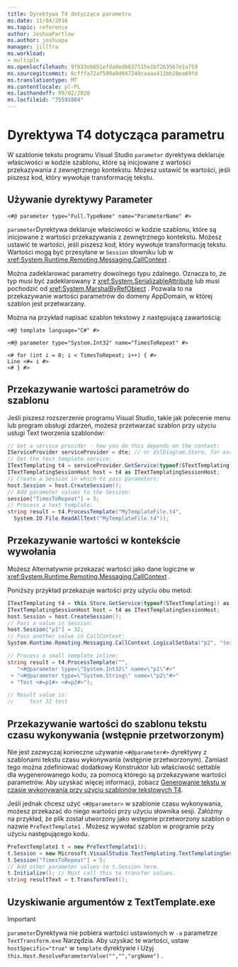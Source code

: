 ```yaml
---
title: Dyrektywa T4 dotycząca parametru
ms.date: 11/04/2016
ms.topic: reference
author: JoshuaPartlow
ms.author: joshuapa
manager: jillfra
ms.workload:
- multiple
ms.openlocfilehash: 9f833eb651efda0edb837515e1bf2b3567e1a759
ms.sourcegitcommit: 6cfffa72af599a9d667249caaaa411bb28ea69fd
ms.translationtype: MT
ms.contentlocale: pl-PL
ms.lasthandoff: 09/02/2020
ms.locfileid: "75591804"
---
```

# <a name="t4-parameter-directive"></a>Dyrektywa T4 dotycząca parametru

W szablonie tekstu programu Visual Studio `parameter` dyrektywa deklaruje właściwości w kodzie szablonu, które są inicjowane z wartości przekazywania z zewnętrznego kontekstu. Możesz ustawić te wartości, jeśli piszesz kod, który wywołuje transformację tekstu.

## <a name="using-the-parameter-directive"></a>Używanie dyrektywy Parameter

```
<#@ parameter type="Full.TypeName" name="ParameterName" #>
```

 `parameter`Dyrektywa deklaruje właściwości w kodzie szablonu, które są inicjowane z wartości przekazywania z zewnętrznego kontekstu. Możesz ustawić te wartości, jeśli piszesz kod, który wywołuje transformację tekstu. Wartości mogą być przesyłane w `Session` słowniku lub w <xref:System.Runtime.Remoting.Messaging.CallContext> .

 Można zadeklarować parametry dowolnego typu zdalnego. Oznacza to, że typ musi być zadeklarowany z <xref:System.SerializableAttribute> lub musi pochodzić od <xref:System.MarshalByRefObject> . Pozwala to na przekazywanie wartości parametrów do domeny AppDomain, w której szablon jest przetwarzany.

 Można na przykład napisać szablon tekstowy z następującą zawartością:

```
<#@ template language="C#" #>

<#@ parameter type="System.Int32" name="TimesToRepeat" #>

<# for (int i = 0; i < TimesToRepeat; i++) { #>
Line <#= i #>
<# } #>
```

## <a name="passing-parameter-values-to-a-template"></a>Przekazywanie wartości parametrów do szablonu
 Jeśli piszesz rozszerzenie programu Visual Studio, takie jak polecenie menu lub program obsługi zdarzeń, możesz przetwarzać szablon przy użyciu usługi Text tworzenia szablonów:

```csharp
// Get a service provider - how you do this depends on the context:
IServiceProvider serviceProvider = dte; // or dslDiagram.Store, for example
// Get the text template service:
ITextTemplating t4 = serviceProvider.GetService(typeof(STextTemplating)) as ITextTemplating;
ITextTemplatingSessionHost host = t4 as ITextTemplatingSessionHost;
// Create a Session in which to pass parameters:
host.Session = host.CreateSession();
// Add parameter values to the Session:
session["TimesToRepeat"] = 5;
// Process a text template:
string result = t4.ProcessTemplate("MyTemplateFile.t4",
  System.IO.File.ReadAllText("MyTemplateFile.t4"));
```

## <a name="passing-values-in-the-call-context"></a>Przekazywanie wartości w kontekście wywołania
 Możesz Alternatywnie przekazać wartości jako dane logiczne w <xref:System.Runtime.Remoting.Messaging.CallContext> .

 Poniższy przykład przekazuje wartości przy użyciu obu metod:

```csharp
ITextTemplating t4 = this.Store.GetService(typeof(STextTemplating)) as ITextTemplating;
ITextTemplatingSessionHost host = t4 as ITextTemplatingSessionHost;
host.Session = host.CreateSession();
// Pass a value in Session:
host.Session["p1"] = 32;
// Pass another value in CallContext:
System.Runtime.Remoting.Messaging.CallContext.LogicalSetData("p2", "test");

// Process a small template inline:
string result = t4.ProcessTemplate("",
   "<#@parameter type=\"System.Int32\" name=\"p1\"#>"
 + "<#@parameter type=\"System.String\" name=\"p2\"#>"
 + "Test <#=p1#> <#=p2#>");

// Result value is:
//     Test 32 test
```

## <a name="passing-values-to-a-run-time-preprocessed-text-template"></a>Przekazywanie wartości do szablonu tekstu czasu wykonywania (wstępnie przetworzonym)
 Nie jest zazwyczaj konieczne używanie `<#@parameter#>` dyrektywy z szablonami tekstu czasu wykonywania (wstępnie przetworzonym). Zamiast tego można zdefiniować dodatkowy Konstruktor lub właściwość settable dla wygenerowanego kodu, za pomocą którego są przekazywane wartości parametrów. Aby uzyskać więcej informacji, zobacz [Generowanie tekstu w czasie wykonywania przy użyciu szablonów tekstowych T4](../modeling/run-time-text-generation-with-t4-text-templates.md).

 Jeśli jednak chcesz użyć `<#@parameter>` w szablonie czasu wykonywania, możesz przekazać do niego wartości przy użyciu słownika sesji. Załóżmy na przykład, że plik został utworzony jako wstępnie przetworzony szablon o nazwie `PreTextTemplate1` . Możesz wywołać szablon w programie przy użyciu następującego kodu.

```csharp
PreTextTemplate1 t = new PreTextTemplate1();
t.Session = new Microsoft.VisualStudio.TextTemplating.TextTemplatingSession();
t.Session["TimesToRepeat"] = 5;
// Add other parameter values to t.Session here.
t.Initialize(); // Must call this to transfer values.
string resultText = t.TransformText();
```

## <a name="obtaining-arguments-from-texttemplateexe"></a>Uzyskiwanie argumentów z TextTemplate.exe

> [!IMPORTANT]
> `parameter`Dyrektywa nie pobiera wartości ustawionych w `-a` parametrze `TextTransform.exe` Narzędzia. Aby uzyskać te wartości, ustaw `hostSpecific="true"` w `template` dyrektywie i Użyj `this.Host.ResolveParameterValue("","","argName")` .
